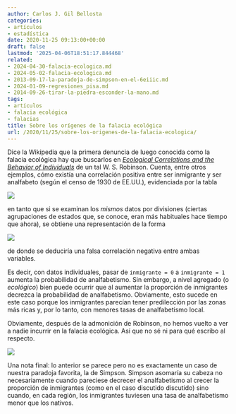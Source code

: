 ```yaml
---
author: Carlos J. Gil Bellosta
categories:
- artículos
- estadística
date: 2020-11-25 09:13:00+00:00
draft: false
lastmod: '2025-04-06T18:51:17.844468'
related:
- 2024-04-30-falacia-ecologica.md
- 2024-05-02-falacia-ecologica.md
- 2013-09-17-la-paradoja-de-simpson-en-el-6eiiic.md
- 2024-01-09-regresiones_pisa.md
- 2014-09-26-tirar-la-piedra-esconder-la-mano.md
tags:
- artículos
- falacia ecológica
- falacias
title: Sobre los orígenes de la falacia ecológica
url: /2020/11/25/sobre-los-origenes-de-la-falacia-ecologica/
---
```


Dice la Wikipedia que la primera denuncia de luego conocida como la falacia ecológica hay que buscarlos en _[Ecological Correlations and the Behavior of Individuals](https://academic.oup.com/ije/article/38/2/337/658252)_ de un tal W. S. Robinson. Cuenta, entre otros ejemplos, cómo existía una correlación positiva entre ser inmigrante y ser analfabeto (según el censo de 1930 de EE.UU.), evidenciada por la tabla

![](/wp-uploads/2020/11/robinson_01.png#center)

en tanto que si se examinan los _mismos_ datos por divisiones (ciertas agrupaciones de estados que, se conoce, eran más habituales hace tiempo que ahora), se obtiene una representación de la forma

![](/wp-uploads/2020/11/robinson_02.gif)

de donde se deduciría una falsa correlación negativa entre ambas variables.

Es decir, con datos individuales, pasar de `inmigrante = 0` a `inmigrante = 1` aumenta la probabilidad de analfabetismo. Sin embargo, a nivel agregado (o _ecológico_) bien puede ocurrir que al aumentar la proporción de inmigrantes decrezca la probabilidad de analfabetismo. Obviamente, esto sucede en este caso porque los inmigrantes parecían tener predilección por las zonas más ricas y, por lo tanto, con menores tasas de analfabetismo local.

Obviamente, después de la admonición de Robinson, no hemos vuelto a ver a nadie incurrir en la falacia ecológica. Así que no sé ni para qué escribo al respecto.

![](/wp-uploads/2020/11/escandalo.jpg)

Una nota final: lo anterior se parece pero no es exactamente un caso de nuestra paradoja favorita, la de Simpson. Simpson asomaría su cabeza no necesariamente cuando pareciese decrecer el analfabetismo al crecer la proporción de inmigrantes (como en el caso discutido discutido) sino cuando, en cada región, los inmigrantes tuviesen una tasa de analfabetismo menor que los nativos.